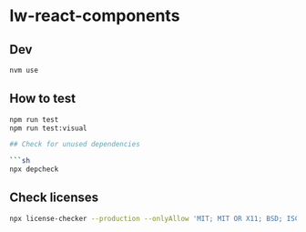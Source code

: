 # lw-react-components

## Dev

```sh
nvm use
```

## How to test

```sh
npm run test
npm run test:visual

## Check for unused dependencies

```sh
npx depcheck
```

## Check licenses

```sh
npx license-checker --production --onlyAllow 'MIT; MIT OR X11; BSD; ISC; Apache-2.0; Unlicense'
```
